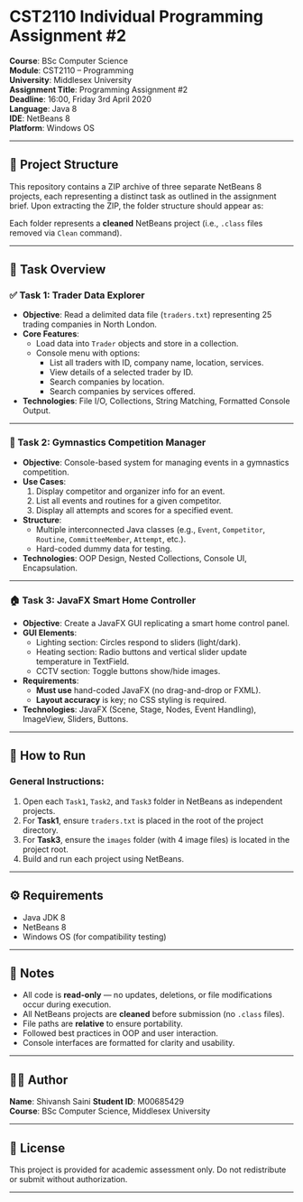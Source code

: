 # CST2110 Individual Programming Assignment #2

**Course**: BSc Computer Science  
**Module**: CST2110 – Programming  
**University**: Middlesex University  
**Assignment Title**: Programming Assignment #2  
**Deadline**: 16:00, Friday 3rd April 2020  
**Language**: Java 8  
**IDE**: NetBeans 8  
**Platform**: Windows OS

---

## 📁 Project Structure

This repository contains a ZIP archive of three separate NetBeans 8 projects, each representing a distinct task as outlined in the assignment brief. Upon extracting the ZIP, the folder structure should appear as:


Each folder represents a **cleaned** NetBeans project (i.e., `.class` files removed via `Clean` command).

---

## 🧠 Task Overview

### ✅ Task 1: Trader Data Explorer 

- **Objective**: Read a delimited data file (`traders.txt`) representing 25 trading companies in North London.
- **Core Features**:
  - Load data into `Trader` objects and store in a collection.
  - Console menu with options:
    - List all traders with ID, company name, location, services.
    - View details of a selected trader by ID.
    - Search companies by location.
    - Search companies by services offered.
- **Technologies**: File I/O, Collections, String Matching, Formatted Console Output.

---

### 🤸 Task 2: Gymnastics Competition Manager 
- **Objective**: Console-based system for managing events in a gymnastics competition.
- **Use Cases**:
  1. Display competitor and organizer info for an event.
  2. List all events and routines for a given competitor.
  3. Display all attempts and scores for a specified event.
- **Structure**:
  - Multiple interconnected Java classes (e.g., `Event`, `Competitor`, `Routine`, `CommitteeMember`, `Attempt`, etc.).
  - Hard-coded dummy data for testing.
- **Technologies**: OOP Design, Nested Collections, Console UI, Encapsulation.

---

### 🏠 Task 3: JavaFX Smart Home Controller 

- **Objective**: Create a JavaFX GUI replicating a smart home control panel.
- **GUI Elements**:
  - Lighting section: Circles respond to sliders (light/dark).
  - Heating section: Radio buttons and vertical slider update temperature in TextField.
  - CCTV section: Toggle buttons show/hide images.
- **Requirements**:
  - **Must use** hand-coded JavaFX (no drag-and-drop or FXML).
  - **Layout accuracy** is key; no CSS styling is required.
- **Technologies**: JavaFX (Scene, Stage, Nodes, Event Handling), ImageView, Sliders, Buttons.

---

## 🔧 How to Run

### General Instructions:
1. Open each `Task1`, `Task2`, and `Task3` folder in NetBeans as independent projects.
2. For **Task1**, ensure `traders.txt` is placed in the root of the project directory.
3. For **Task3**, ensure the `images` folder (with 4 image files) is located in the project root.
4. Build and run each project using NetBeans.

---

## ⚙️ Requirements

- Java JDK 8
- NetBeans 8
- Windows OS (for compatibility testing)

---

## 🛑 Notes

- All code is **read-only** — no updates, deletions, or file modifications occur during execution.
- All NetBeans projects are **cleaned** before submission (no `.class` files).
- File paths are **relative** to ensure portability.
- Followed best practices in OOP and user interaction.
- Console interfaces are formatted for clarity and usability.

---

## 👨‍🎓 Author

**Name**: Shivansh Saini
**Student ID**: M00685429  
**Course**: BSc Computer Science, Middlesex University  

---

## 📄 License

This project is provided for academic assessment only. Do not redistribute or submit without authorization.

---

